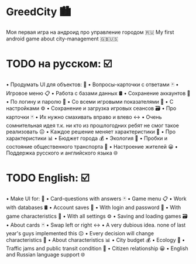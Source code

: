 # GreedCity 🏙️
Моя первая игра на андроид про управление городом 🇷🇺
My first android game about city-management 🇬🇧🇺🇸

# TODO на русском: ☑️
• Продумать UI для объектов: 📱
  • Вопросы-карточки с ответами 🃏
  • Игровое меню 📋
• Работа с базами данных 🛢️
  • Сохранение аккаунтов 💽
    • По логину и паролю 🔑
    • Со всеми игровыми показателями 🔗
    • С настройками ⚙️
  • Сохранение и загрузка игровых сеансов 🗃️
• Про карточки 🃏
  • Их нужно смахивать вправо и влево ↔️
    • Очень сомнительная идея т.к. ни кто из прошлогодних ребят не смог такое реализовать ☹️
  • Каждое решение меняет характеристики 🧮
• Про характеристики 📊
  • Бюджет города 💰
  • Экология 🌱
  • Пробки и состояние общественного транспорта 🚗
  • Настроение жителей 😀
• Поддержка русского и английского языка 🌐

# TODO English: ☑️
• Make UI for: 📱
  • Card-questions with answers 🃏
  • Game menu 📋
• Work with databases 🛢️
  • Account saves 💽
    • With login and password 🔑
    • With game characteristics 🔗
    • With all settings ⚙️
  • Saving and loading games 🗃️
• About cards 🃏
  • Swap left or right ↔️
    • A very dubious idea. none of last year's guys implemented this ☹️
  • Every decision will change characteristics 🧮
• About characteristics 📊
  • City budget 💰
  • Ecology 🌱
  • Traffic jams and public transit condition 🚗
  • Citizen relationship 😀
• English and Russian language support 🌐

